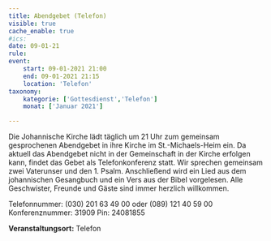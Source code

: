 ```yaml
---
title: Abendgebet (Telefon)
visible: true
cache_enable: true
#ics: 
date: 09-01-21
rule: 
event:
	start: 09-01-2021 21:00
	end: 09-01-2021 21:15
	location: 'Telefon'
taxonomy:
	kategorie: ['Gottesdienst','Telefon']
	monat: ['Januar 2021']

---
```

Die Johannische Kirche lädt täglich um 21 Uhr zum gemeinsam gesprochenen Abendgebet in ihre Kirche im St.-Michaels-Heim ein. Da aktuell das Abendgebet nicht in der Gemeinschaft in der Kirche erfolgen kann, findet das Gebet als Telefonkonferenz statt. Wir sprechen gemeinsam zwei Vaterunser und den 1. Psalm. Anschließend wird ein Lied aus dem johannischen Gesangbuch und ein Vers aus der Bibel vorgelesen. Alle Geschwister, Freunde und Gäste sind immer herzlich willkommen.

Telefonnummer: (030) 201 63 49 00 oder (089) 121 40 59 00
Konferenznummer: 31909
Pin: 24081855



**Veranstaltungsort:** Telefon

